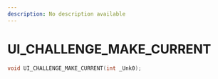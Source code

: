 ```yaml
---
description: No description available 
---
```


# UI_CHALLENGE_MAKE_CURRENT

```cpp
void UI_CHALLENGE_MAKE_CURRENT(int _Unk0);
```